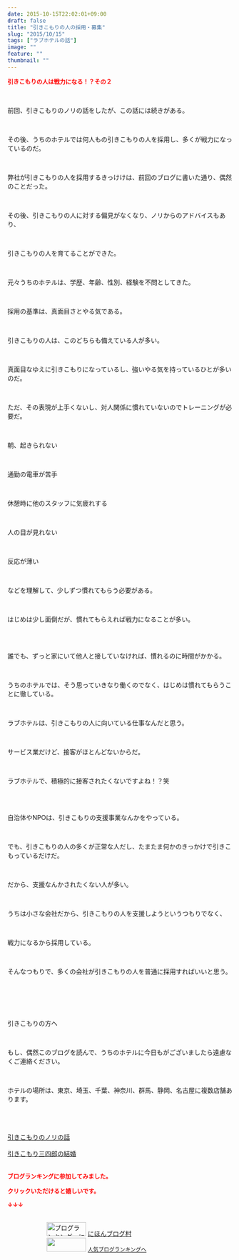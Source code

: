 ```yaml
---
date: 2015-10-15T22:02:01+09:00
draft: false
title: "引きこもりの人の採用・募集"
slug: "2015/10/15"
tags: ["ラブホテルの話"]
image: ""
feature: ""
thumbnail: ""
---
```

<p><font color="#ff0000" size="2"><strong>引きこもりの人は戦力になる！？その２</strong></font></p><br/><p>前回、引きこもりのノリの話をしたが、この話には続きがある。</p><br/><p>その後、うちのホテルでは何人もの引きこもりの人を採用し、多くが戦力になっているのだ。</p><br/><p>弊社が引きこもりの人を採用するきっけけは、前回のブログに書いた通り、偶然のことだった。</p><br/><p>その後、引きこもりの人に対する偏見がなくなり、ノリからのアドバイスもあり、</p><br/><p>引きこもりの人を育てることができた。</p><br/><p>元々うちのホテルは、学歴、年齢、性別、経験を不問としてきた。</p><br/><p>採用の基準は、真面目さとやる気である。</p><br/><p>引きこもりの人は、このどちらも備えている人が多い。</p><br/><p>真面目なゆえに引きこもりになっているし、強いやる気を持っているひとが多いのだ。</p><br/><p>ただ、その表現が上手くないし、対人関係に慣れていないのでトレーニングが必要だ。</p><br/><p>朝、起きられない</p><br/><p>通勤の電車が苦手</p><br/><p>休憩時に他のスタッフに気疲れする</p><br/><p>人の目が見れない</p><br/><p>反応が薄い</p><br/><p>などを理解して、少しずつ慣れてもらう必要がある。</p><br/><p>はじめは少し面倒だが、慣れてもらえれば戦力になることが多い。</p><br/><br/><p>誰でも、ずっと家にいて他人と接していなければ、慣れるのに時間がかかる。</p><br/><p>うちのホテルでは、そう思っていきなり働くのでなく、はじめは慣れてもらうことに徹している。</p><br/><p>ラブホテルは、引きこもりの人に向いている仕事なんだと思う。</p><br/><p>サービス業だけど、接客がほとんどないからだ。</p><br/><p>ラブホテルで、積極的に接客されたくないですよね！？笑</p><br/><br/><p>自治体やNPOは、引きこもりの支援事業なんかをやっている。</p><br/><p>でも、引きこもりの人の多くが正常な人だし、たまたま何かのきっかけで引きこもっているだけだ。</p><br/><p>だから、支援なんかされたくない人が多い。</p><br/><p>うちは小さな会社だから、引きこもりの人を支援しようというつもりでなく、</p><br/><p>戦力になるから採用している。</p><br/><p>そんなつもりで、多くの会社が引きこもりの人を普通に採用すればいいと思う。</p><br/><br/><br/><br/><p>引きこもりの方へ</p><br/><p>もし、偶然このブログを読んで、うちのホテルに今日もがございましたら遠慮なくご連絡ください。</p><br/><p>ホテルの場所は、東京、埼玉、千葉、神奈川、群馬、静岡、名古屋に複数店舗あります。</p><br/><br/><br/><a href="entry-12084289046.html" target="_blank">引きこもりのノリの話</a> <br/><br/><a href="entry-12084289046.html" target="_blank">引きこもり三四郎の結婚</a> <br/><br/><p><font color="#ff0000" size="2"><strong>ブログランキングに参加してみました。<br/></strong></font></p><p><font color="#ff0000" size="2"><strong>クリックいただけると嬉しいです。<br/></strong></font></p><p><font color="#ff0000" size="2"><strong>↓↓↓</strong></font></p><p><br/><a href="ranking.html" target="_blank"><img border="0" alt="ブログランキング・にほんブログ村へ" src="data:image/svg+xml;charset=utf-8,%3Csvg%20xmlns%3D%22http%3A%2F%2Fwww.w3.org%2F2000%2Fsvg%22%20title%3D%22Placeholder%20for%20Images%22%20role%3D%22presentation%22%20viewBox%3D%220%200%2088%2031%22%20%2F%3E" width="88" height="31" data-src="https://img-proxy.blog-video.jp/images?url=http%3A%2F%2Fwww.blogmura.com%2Fimg%2Fwww88_31.gif" style="aspect-ratio: auto 88 / 31;"/><noscript><img border="0" alt="ブログランキング・にほんブログ村へ" src="https://img-proxy.blog-video.jp/images?url=http%3A%2F%2Fwww.blogmura.com%2Fimg%2Fwww88_31.gif" width="88" height="31"></noscript></a> <a href="ranking.html" target="_blank">にほんブログ村</a> <br/><a title="人気ブログランキングへ" href="link.php?1804582"><img border="0" src="data:image/svg+xml;charset=utf-8,%3Csvg%20xmlns%3D%22http%3A%2F%2Fwww.w3.org%2F2000%2Fsvg%22%20title%3D%22Placeholder%20for%20Images%22%20role%3D%22presentation%22%20viewBox%3D%220%200%2088%2031%22%20%2F%3E" width="88" height="31" data-src="https://blog.with2.net/img/banner/banner_22.gif" style="aspect-ratio: auto 88 / 31;"/><noscript><img border="0" src="https://blog.with2.net/img/banner/banner_22.gif" width="88" height="31"></noscript></a> <a style="FONT-SIZE: 12px" href="link.php?1804582">人気ブログランキングへ</a> </p>

